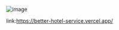 
![image](https://github.com/user-attachments/assets/12b6a689-8f01-433e-ba36-c9095136668d)

link:https://better-hotel-service.vercel.app/
